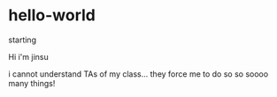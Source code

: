 # hello-world
starting

Hi i'm jinsu

i cannot understand TAs of my class...
they force me to do so so soooo many things!
